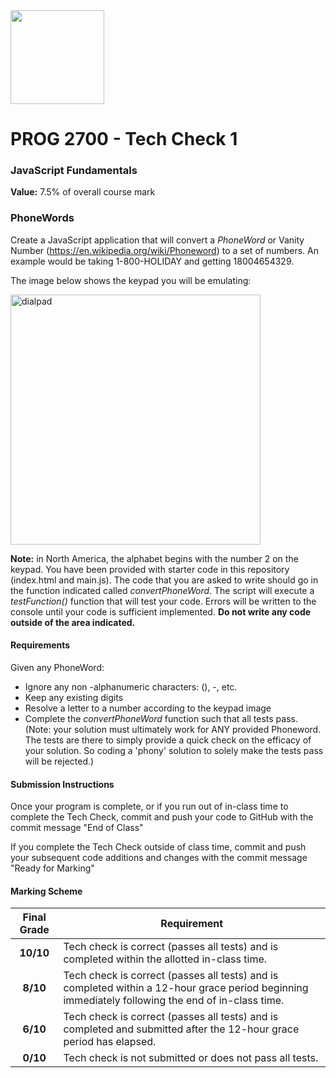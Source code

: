 <img width="150px" src="https://www.nscc.ca/img/aboutnscc/visual-identity-guidelines/artwork/nscc-jpeg.jpg" >

# PROG 2700 - Tech Check 1

### JavaScript Fundamentals

**Value:** 7.5% of overall course mark  

### PhoneWords

Create a JavaScript application that will convert a *PhoneWord* or Vanity Number (https://en.wikipedia.org/wiki/Phoneword) to a set of numbers. An example would be taking 1-800-HOLIDAY and getting 18004654329. 

The image below shows the keypad you will be emulating:

<img width="400px" src="https://upload.wikimedia.org/wikipedia/commons/thumb/7/73/Telephone-keypad2.svg/2560px-Telephone-keypad2.svg.png" alt="dialpad">

**Note:** in North America, the alphabet begins with the number 2 on the keypad. You have been provided with starter code in this repository (index.html and main.js). The code that you are asked to write should go in the function indicated called *convertPhoneWord*. The script will execute a *testFunction()* function that will test your code.  Errors will be written to the console until your code is sufficient implemented. **Do not write any code outside of the area indicated.**

#### Requirements
Given any PhoneWord:
+ Ignore any non -alphanumeric characters: (), -, etc.
+ Keep any existing digits
+ Resolve a letter to a number according to the keypad image
+ Complete the *convertPhoneWord* function such that all tests pass. 
(Note: your solution must ultimately work for ANY provided Phoneword. The tests are there to simply provide a quick check on the efficacy of your solution. So coding a 'phony' solution to solely make the tests pass will be rejected.)

#### Submission Instructions

Once your program is complete, or if you run out of in-class time to complete the Tech Check, commit and push your code to GitHub with the commit message "End of Class"

If you complete the Tech Check outside of class time, commit and push your subsequent code additions and changes with the commit message "Ready for Marking"

#### Marking Scheme
Final Grade | Requirement
:---: | ---
|**10/10** | Tech check is correct (passes all tests) and is completed within the allotted in-class time.
|**8/10** | Tech check is correct (passes all tests) and is completed within a 12-hour grace period beginning immediately following the end of in-class time.
|**6/10** | Tech check is correct (passes all tests) and is completed and submitted after the 12-hour grace period has elapsed.
|**0/10** | Tech check is not submitted or does not pass all tests.


